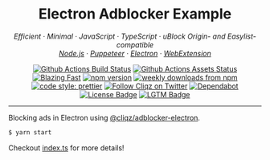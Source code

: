 <h1 align="center">Electron Adblocker Example</h2>

<p align="center">
  <em>
    Efficient
    · Minimal
    · JavaScript
    · TypeScript
    · uBlock Origin- and Easylist-compatible
  </em>
  <br />
  <em>
    <a href="https://github.com/ghostery/adblocker/tree/master/packages/adblocker">Node.js</a>
    · <a href="https://github.com/ghostery/adblocker/tree/master/packages/adblocker-puppeteer">Puppeteer</a>
    · <a href="https://github.com/ghostery/adblocker/tree/master/packages/adblocker-electron">Electron</a>
    · <a href="https://github.com/ghostery/adblocker/tree/master/packages/adblocker-webextension">WebExtension</a>
  </em>
</p>

<p align="center">
  <a href="https://github.com/ghostery/adblocker/actions?query=workflow%3ATests">
    <img alt="Github Actions Build Status" src="https://img.shields.io/github/workflow/status/ghostery/adblocker/Tests?label=tests&style=flat-square"></a>
  <a href="https://github.com/ghostery/adblocker/actions?query=workflow%3Assets">
    <img alt="Github Actions Assets Status" src="https://img.shields.io/github/workflow/status/ghostery/adblocker/Assets?label=assets&style=flat-square"></a>
  <a href="https://twitter.com/acdlite/status/974390255393505280">
    <img alt="Blazing Fast" src="https://img.shields.io/badge/speed-blazing%20%F0%9F%94%A5-brightgreen.svg?style=flat-square"></a>
  <a href="https://www.npmjs.com/package/@cliqz/adblocker">
    <img alt="npm version" src="https://img.shields.io/npm/v/@cliqz/adblocker.svg?style=flat-square"></a>
  <a href="https://www.npmjs.com/package/@cliqz/adblocker">
    <img alt="weekly downloads from npm" src="https://img.shields.io/npm/dw/@cliqz/adblocker.svg?style=flat-square"></a>
  <br/>
  <a href="#badge">
    <img alt="code style: prettier" src="https://img.shields.io/badge/code_style-prettier-ff69b4.svg?style=flat-square"></a>
  <a href="https://twitter.com/cliqz">
    <img alt="Follow Cliqz on Twitter" src="https://img.shields.io/twitter/follow/cliqz.svg?label=follow+cliqz&style=flat-square"></a>
  <a href="https://github.com/ghostery/adblocker">
    <img alt="Dependabot" src="https://img.shields.io/badge/dependabot-enabled-brightgreen?logo=dependabot&style=flat-square"></a>
  <a href="https://github.com/ghostery/adblocker/blob/master/LICENSE">
    <img alt="License Badge" src="https://img.shields.io/github/license/ghostery/adblocker?style=flat-square"></a>
  <a href="https://lgtm.com/projects/g/ghostery/adblocker?mode=list">
    <img alt="LGTM Badge" src="https://img.shields.io/lgtm/alerts/github/ghostery/adblocker?style=flat-square"></a>
</p>

---

Blocking ads in Electron using [@cliqz/adblocker-electron](https://github.com/ghostery/adblocker/tree/master/packages/adblocker-electron).

```sh
$ yarn start
```

Checkout [index.ts](./index.ts) for more details!
